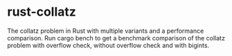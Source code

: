 # rust-collatz
The collatz problem in Rust with multiple variants and a performance comparison.
Run cargo bench to get a benchmark comparison of the collatz problem with overflow check, without overflow check and with bigints.
